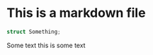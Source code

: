 # This is a markdown file

```rust
struct Something;
```
<!-- this is a comment -->

<!-- docify::embed!("macros/fixtures/file.rs", some_fn) -->

Some text this is some text
